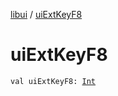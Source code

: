 [libui](index.md) / [uiExtKeyF8](./ui-ext-key-f8.md)

# uiExtKeyF8

`val uiExtKeyF8: `[`Int`](https://kotlinlang.org/api/latest/jvm/stdlib/kotlin/-int/index.html)
